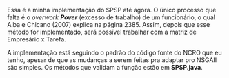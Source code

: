 Essa é a minha implementação do SPSP até agora. O único processo que falta é o _overwork **Pover**_ (excesso de trabalho) de um funcionário, o qual Alba e Chicano (2007) explica na página 2385.
 Assim, depois que esse método for implementado, será possível trabalhar com a matriz de Empresário x Tarefa.

A implementação está seguindo o padrão do código fonte do NCRO que eu tenho, apesar de que as mudanças a serem feitas pra adaptar pro NSGAII são simples. Os métodos que validam a função estão em **SPSP.java**.